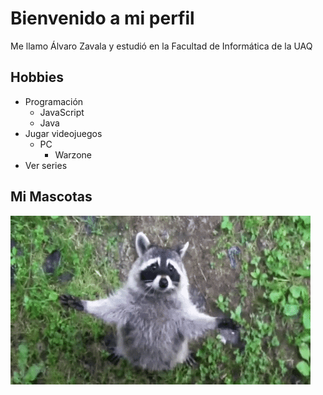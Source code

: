 # Bienvenido a mi perfil

Me llamo Álvaro Zavala y estudió en la Facultad de Informática de la UAQ

## Hobbies

- Programación
  - JavaScript
  - Java
- Jugar videojuegos
  - PC
    - Warzone
- Ver series

## Mi Mascotas

![Foto de mi mascota](giphy.gif)
